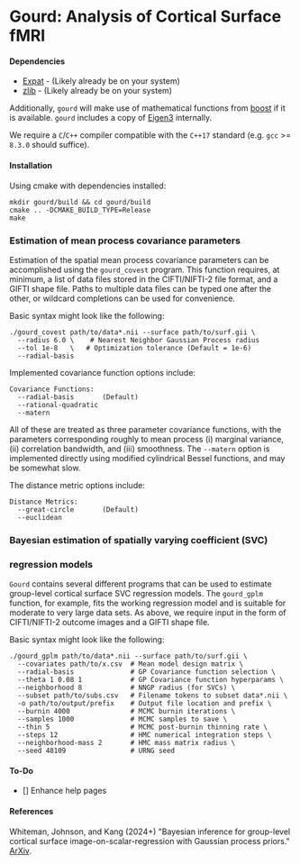 
# Gourd: Analysis of Cortical Surface fMRI

#### Dependencies
 - [Expat](https://libexpat.github.io) - (Likely already be on your
   system) 
 - [zlib](https://www.zlib.net/) - (Likely already be on your system)
 
 
Additionally, `gourd` will  make use of mathematical functions from
[boost](https://www.boost.org/) if it is available. `gourd` includes a
copy of [Eigen3](http://eigen.tuxfamily.org/index.php?title=Main_Page)
internally. 

We require a `C`/`C++` compiler compatible with the `C++17`
standard (e.g. `gcc` >= `8.3.0` should suffice).


 
#### Installation
Using cmake with dependencies installed:
```properties
mkdir gourd/build && cd gourd/build
cmake .. -DCMAKE_BUILD_TYPE=Release
make
```



### Estimation of mean process covariance parameters
Estimation of the spatial mean process covariance parameters can be
accomplished using the `gourd_covest` program. This function requires,
at minimum, a list of data files stored in the CIFTI/NIFTI-2 file
format, and a GIFTI shape file. Paths to multiple data files can be
typed one after the other, or wildcard completions can be used for
convenience.

Basic syntax might look like the following:
```console
./gourd_covest path/to/data*.nii --surface path/to/surf.gii \
  --radius 6.0 \    # Nearest Neighbor Gaussian Process radius
  --tol 1e-8   \   # Optimization tolerance (Default = 1e-6)
  --radial-basis
```


Implemented covariance function options include:
```console
Covariance Functions:
  --radial-basis       (Default) 
  --rational-quadratic 
  --matern 
```
All of these are treated as three parameter covariance functions, with
the parameters corresponding roughly to mean process (i) marginal
variance, (ii) correlation bandwidth, and (iii) smoothness. The
`--matern` option is implemented directly using modified cylindrical
Bessel functions, and may be somewhat slow.

The distance metric options include:
```console
Distance Metrics:
  --great-circle       (Default) 
  --euclidean 
```



### Bayesian estimation of spatially varying coefficient (SVC)
### regression models
`Gourd` contains several different programs that can be used to
estimate group-level cortical surface SVC regression models. The
`gourd_gplm` function, for example, fits the working regression model
and is suitable for moderate to very large data sets. As above, we
require input in the form of CIFTI/NIFTI-2 outcome images and a GIFTI
shape file.

Basic syntax might look like the following:
```console
./gourd_gplm path/to/data*.nii --surface path/to/surf.gii \
  --covariates path/to/x.csv  # Mean model design matrix \
  --radial-basis              # GP Covariance function selection \
  --theta 1 0.08 1            # GP Covariance function hyperparams \
  --neighborhood 8            # NNGP radius (for SVCs) \
  --subset path/to/subs.csv   # Filename tokens to subset data*.nii \
  -o path/to/output/prefix    # Output file location and prefix \
  --burnin 4000               # MCMC burnin iterations \
  --samples 1000              # MCMC samples to save \
  --thin 5                    # MCMC post-burnin thinning rate \
  --steps 12                  # HMC numerical integration steps \
  --neighborhood-mass 2       # HMC mass matrix radius \
  --seed 48109                # URNG seed
```


#### To-Do
 - [] Enhance help pages



#### References

Whiteman, Johnson, and Kang (2024+) "Bayesian inference for
group-level cortical surface image-on-scalar-regression with Gaussian
process priors." [ArXiv](https://arxiv.org/abs/2306.03663).

